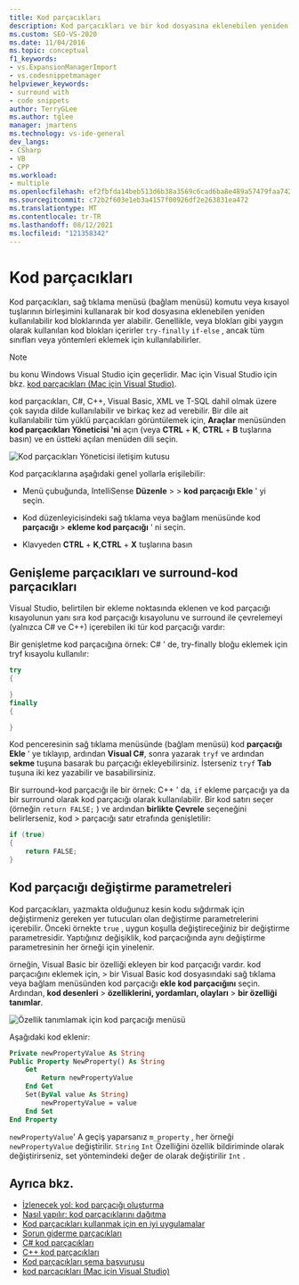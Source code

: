 ```yaml
---
title: Kod parçacıkları
description: Kod parçacıkları ve bir kod dosyasına eklenebilen yeniden kullanılabilir kod blokları hakkında bilgi edinin.
ms.custom: SEO-VS-2020
ms.date: 11/04/2016
ms.topic: conceptual
f1_keywords:
- vs.ExpansionManagerImport
- vs.codesnippetmanager
helpviewer_keywords:
- surround with
- code snippets
author: TerryGLee
ms.author: tglee
manager: jmartens
ms.technology: vs-ide-general
dev_langs:
- CSharp
- VB
- CPP
ms.workload:
- multiple
ms.openlocfilehash: ef2fbfda14beb513d6b38a3569c6cad6ba8e489a57479faa74228dcdfcb236a9
ms.sourcegitcommit: c72b2f603e1eb3a4157f00926df2e263831ea472
ms.translationtype: MT
ms.contentlocale: tr-TR
ms.lasthandoff: 08/12/2021
ms.locfileid: "121358342"
---
```

# <a name="code-snippets"></a>Kod parçacıkları

Kod parçacıkları, sağ tıklama menüsü (bağlam menüsü) komutu veya kısayol tuşlarının birleşimini kullanarak bir kod dosyasına eklenebilen yeniden kullanılabilir kod bloklarında yer alabilir. Genellikle, veya blokları gibi yaygın olarak kullanılan kod blokları içerirler `try-finally` `if-else` , ancak tüm sınıfları veya yöntemleri eklemek için kullanılabilirler.

> [!NOTE]
> bu konu Windows Visual Studio için geçerlidir. Mac için Visual Studio için bkz. [kod parçacıkları (Mac için Visual Studio)](/visualstudio/mac/snippets).

kod parçacıkları, C#, C++, Visual Basic, XML ve T-SQL dahil olmak üzere çok sayıda dilde kullanılabilir ve birkaç kez ad verebilir. Bir dile ait kullanılabilir tüm yüklü parçacıkları görüntülemek için, **Araçlar** menüsünden **kod parçacıkları Yöneticisi 'ni** açın (veya **CTRL** + **K**, **CTRL** + **B** tuşlarına basın) ve en üstteki açılan menüden dili seçin.

![Kod parçacıkları Yöneticisi iletişim kutusu](media/code-snippets-manager.png)

Kod parçacıklarına aşağıdaki genel yollarla erişilebilir:

- Menü çubuğunda, IntelliSense **Düzenle**  >    >  **kod parçacığı Ekle** ' yi seçin.

- Kod düzenleyicisindeki sağ tıklama veya bağlam menüsünde kod **parçacığı**  >  **ekleme kod parçacığı** ' ni seçin.

- Klavyeden **CTRL** + **K**,**CTRL** + **X** tuşlarına basın

## <a name="expansion-snippets-and-surround-with-snippets"></a>Genişleme parçacıkları ve surround-kod parçacıkları

Visual Studio, belirtilen bir ekleme noktasında eklenen ve kod parçacığı kısayolunun yanı sıra kod parçacığı kısayolunu ve surround ile çevrelemeyi (yalnızca C# ve C++) içerebilen iki tür kod parçacığı vardır:

Bir genişletme kod parçacığına örnek: C# ' de, try-finally bloğu eklemek için tryf kısayolu kullanılır:

```csharp
try
{

}
finally
{

}
```

Kod penceresinin sağ tıklama menüsünde (bağlam menüsü) kod **parçacığı Ekle** ' ye tıklayıp, ardından **Visual C#**, sonra yazarak `tryf` ve ardından **sekme** tuşuna basarak bu parçacığı ekleyebilirsiniz. İsterseniz `tryf` **Tab** tuşuna iki kez yazabilir ve basabilirsiniz.

Bir surround-kod parçacığı ile bir örnek: C++ ' da, `if` ekleme parçacığı ya da bir surround olarak kod parçacığı olarak kullanılabilir. Bir kod satırı seçer (örneğin `return FALSE;` ) ve ardından **birlikte Çevrele** seçeneğini belirlerseniz, kod  >  parçacığı satır etrafında genişletilir:

```cpp
if (true)
{
    return FALSE;
}
```

## <a name="snippet-replacement-parameters"></a>Kod parçacığı değiştirme parametreleri

Kod parçacıkları, yazmakta olduğunuz kesin kodu sığdırmak için değiştirmeniz gereken yer tutucuları olan değiştirme parametrelerini içerebilir. Önceki örnekte `true` , uygun koşulla değiştireceğiniz bir değiştirme parametresidir. Yaptığınız değişiklik, kod parçacığında aynı değiştirme parametresinin her örneği için yinelenir.

örneğin, Visual Basic bir özelliği ekleyen bir kod parçacığı vardır. kod parçacığını eklemek için,   >  bir Visual Basic kod dosyasındaki sağ tıklama veya bağlam menüsünden kod parçacığı **ekle kod parçacığını** seçin. Ardından, **kod desenleri**  >  **özelliklerini, yordamları, olayları**  >  **bir özelliği tanımlar**.

![Özellik tanımlamak için kod parçacığı menüsü](media/code-snippets-vb-property.png)

Aşağıdaki kod eklenir:

```vb
Private newPropertyValue As String
Public Property NewProperty() As String
    Get
        Return newPropertyValue
    End Get
    Set(ByVal value As String)
        newPropertyValue = value
    End Set
End Property
```

`newPropertyValue`' A geçiş yaparsanız `m_property` , her örneği `newPropertyValue` değiştirilir. `String` `Int` Özelliğini özellik bildiriminde olarak değiştirirseniz, set yöntemindeki değer de olarak değiştirilir `Int` .

## <a name="see-also"></a>Ayrıca bkz.

- [İzlenecek yol: kod parçacığı oluşturma](../ide/walkthrough-creating-a-code-snippet.md)
- [Nasıl yapılır: kod parçacıklarını dağıtma](../ide/how-to-distribute-code-snippets.md)
- [Kod parçacıkları kullanmak için en iyi uygulamalar](../ide/best-practices-for-using-code-snippets.md)
- [Sorun giderme parçacıkları](../ide/troubleshooting-snippets.md)
- [C# kod parçacıkları](../ide/visual-csharp-code-snippets.md)
- [C++ kod parçacıkları](../ide/visual-cpp-code-snippets.md)
- [Kod parçacıkları şema başvurusu](../ide/code-snippets-schema-reference.md)
- [kod parçacıkları (Mac için Visual Studio)](/visualstudio/mac/snippets)
